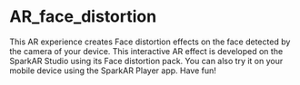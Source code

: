 # AR_face_distortion
This AR experience creates Face distortion effects on the face detected by the camera of your device. This interactive AR effect is developed on the SparkAR Studio using its Face distortion pack. You can also try it on your mobile device using the SparkAR Player app. Have fun!
